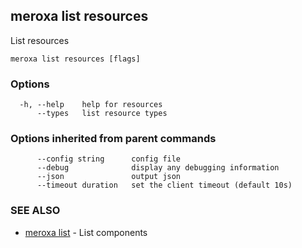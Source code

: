 ## meroxa list resources

List resources

```
meroxa list resources [flags]
```

### Options

```
  -h, --help    help for resources
      --types   list resource types
```

### Options inherited from parent commands

```
      --config string      config file
      --debug              display any debugging information
      --json               output json
      --timeout duration   set the client timeout (default 10s)
```

### SEE ALSO

* [meroxa list](meroxa_list.md)	 - List components

